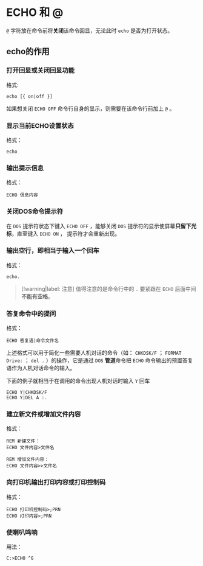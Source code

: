 # ECHO 和 @

`@` 字符放在命令前将**关闭**该命令回显，⽆论此时 `echo` 是否为打开状态。

## echo的作用

### 打开回显或关闭回显功能

格式:

```batch
echo [{ on|off }] 
```

如果想关闭 `ECHO OFF` 命令⾏⾃⾝的显⽰，则需要在该命令⾏前加上 `@` 。

### 显⽰当前ECHO设置状态

格式：

```batch
echo
```

### 输出提⽰信息

格式：

```batch
ECHO 信息内容
```

### 关闭DOS命令提⽰符

在 `DOS` 提⽰符状态下键⼊ `ECHO OFF` ，能够关闭 `DOS` 提⽰符的显⽰使屏幕**只留下光标**，直⾄键⼊ `ECHO ON` ， 提⽰符才会重新出现。

### 输出空⾏，即相当于输⼊⼀个回车

格式：

```batch
echo.
```

> [!warning|label: 注意]
> 值得注意的是命令⾏中的 `.` 要紧跟在 `ECHO` 后⾯中间**不能有空格**。

### 答复命令中的提问

格式：

```batch
ECHO 答复语|命令⽂件名
```

上述格式可以⽤于简化⼀些需要⼈机对话的命令（如： `CHKDSK/F` ； `FORMAT Drive:` ； `del .` ）的操作，它是通过 `DOS` **管道**命令把 `ECHO` 命令输出的预置答复语作为⼈机对话命令的输⼊。

下⾯的例⼦就相当于在调⽤的命令出现⼈机对话时输⼊ `Y` 回车

```batch
ECHO Y|CHKDSK/F
ECHO Y|DEL A :.
```

### 建⽴新⽂件或增加⽂件内容

格式：

```batch
REM 新建文件：
ECHO ⽂件内容>⽂件名

REM 增加文件内容：
ECHO ⽂件内容>>⽂件名
```

### 向打印机输出打印内容或打印控制码

格式：

```batch
ECHO 打印机控制码>;PRN
ECHO 打印内容>;PRN
```

### 使喇叭鸣响

用法：

```batch
C:>ECHO ^G
```
